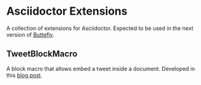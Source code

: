 # Asciidoctor Extensions
A collection of extensions for Asciidoctor. Expected to be used in the next version of [Buttefly](https://github.com/iokode/butterfly).

## TweetBlockMacro
A block macro that allows embed a tweet inside a document. Developed in this [blog post](https://iokode.blog/post/2022/la-inteligencia-artificial-en-el-ambito-de-la-programacion).
